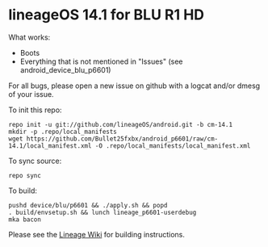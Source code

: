 # lineageOS 14.1 for BLU R1 HD
What works:
- Boots
- Everything that is not mentioned in "Issues" (see android_device_blu_p6601)

For all bugs, please open a new issue on github with a logcat and/or dmesg of your issue.

To init this repo:

    repo init -u git://github.com/lineageOS/android.git -b cm-14.1
    mkdir -p .repo/local_manifests
    wget https://github.com/Bullet25fxbx/android_p6601/raw/cm-14.1/local_manifest.xml -O .repo/local_manifests/local_manifest.xml

To sync source:

    repo sync

To build:

    pushd device/blu/p6601 && ./apply.sh && popd
    . build/envsetup.sh && lunch lineage_p6601-userdebug
    mka bacon

Please see the [Lineage Wiki](http://www.lineageosrom.com/2017/01/how-to-build-lineageos-rom-for-any.html) for building instructions.
